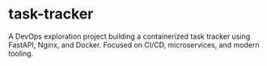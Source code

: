 # task-tracker
A DevOps exploration project building a containerized task tracker using FastAPI, Nginx, and Docker. Focused on CI/CD, microservices, and modern tooling.
